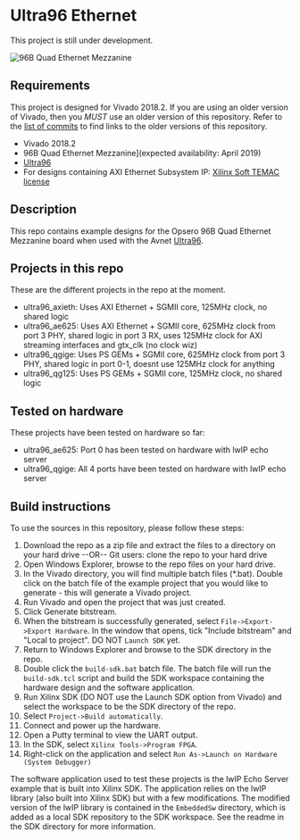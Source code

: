 # Ultra96 Ethernet

This project is still under development.

![96B Quad Ethernet Mezzanine](https://opsero.com/wp-content/uploads/2019/01/96b-quad-ethernet-mezzanine-med-3.jpg "96B Quad Ethernet Mezzanine")

## Requirements

This project is designed for Vivado 2018.2. If you are using an older version of Vivado, then you *MUST* use an older version
of this repository. Refer to the [list of commits](https://github.com/fpgadeveloper/ultra96-ethernet/commits/master "list of commits")
to find links to the older versions of this repository.

* Vivado 2018.2
* 96B Quad Ethernet Mezzanine](expected availability: April 2019)
* [Ultra96](http://zedboard.org/product/ultra96 "Ultra96")
* For designs containing AXI Ethernet Subsystem IP: [Xilinx Soft TEMAC license](http://ethernetfmc.com/getting-a-license-for-the-xilinx-tri-mode-ethernet-mac/ "Xilinx Soft TEMAC license")

## Description

This repo contains example designs for the Opsero 96B Quad Ethernet Mezzanine board when used with the 
Avnet [Ultra96](http://zedboard.org/product/ultra96 "Ultra96").

## Projects in this repo

These are the different projects in the repo at the moment.

* ultra96_axieth: Uses AXI Ethernet + SGMII core, 125MHz clock, no shared logic
* ultra96_ae625: Uses AXI Ethernet + SGMII core, 625MHz clock from port 3 PHY, shared logic in port 3 RX, uses 125MHz clock for AXI streaming interfaces and gtx_clk (no clock wiz)
* ultra96_qgige: Uses PS GEMs + SGMII core, 625MHz clock from port 3 PHY, shared logic in port 0-1, doesnt use 125MHz clock for anything
* ultra96_qg125: Uses PS GEMs + SGMII core, 125MHz clock, no shared logic

## Tested on hardware

These projects have been tested on hardware so far:

* ultra96_ae625: Port 0 has been tested on hardware with lwIP echo server
* ultra96_qgige: All 4 ports have been tested on hardware with lwIP echo server

## Build instructions

To use the sources in this repository, please follow these steps:

1. Download the repo as a zip file and extract the files to a directory
   on your hard drive --OR-- Git users: clone the repo to your hard drive
2. Open Windows Explorer, browse to the repo files on your hard drive.
3. In the Vivado directory, you will find multiple batch files (*.bat).
   Double click on the batch file of the example project that you would
   like to generate - this will generate a Vivado project.
4. Run Vivado and open the project that was just created.
5. Click Generate bitstream.
6. When the bitstream is successfully generated, select `File->Export->Export Hardware`.
   In the window that opens, tick "Include bitstream" and "Local to project".
   DO NOT `Launch SDK` yet.
7. Return to Windows Explorer and browse to the SDK directory in the repo.
8. Double click the `build-sdk.bat` batch file. The batch file will run the
   `build-sdk.tcl` script and build the SDK workspace containing the hardware
   design and the software application.
9. Run Xilinx SDK (DO NOT use the Launch SDK option from Vivado) and select the workspace to be the SDK directory of the repo.
10. Select `Project->Build automatically`.
11. Connect and power up the hardware.
12. Open a Putty terminal to view the UART output.
13. In the SDK, select `Xilinx Tools->Program FPGA`.
14. Right-click on the application and select `Run As->Launch on Hardware (System Debugger)`

The software application used to test these projects is the lwIP Echo Server example that is built into
Xilinx SDK. The application relies on the lwIP library (also built into Xilinx SDK) but with a few modifications.
The modified version of the lwIP library is contained in the `EmbeddedSw` directory, which is added as a
local SDK repository to the SDK workspace. See the readme in the SDK directory for more information.
